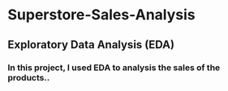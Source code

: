 # Superstore-Sales-Analysis
## Exploratory Data Analysis (EDA)
### In this project, I used EDA to analysis the sales of the products..
